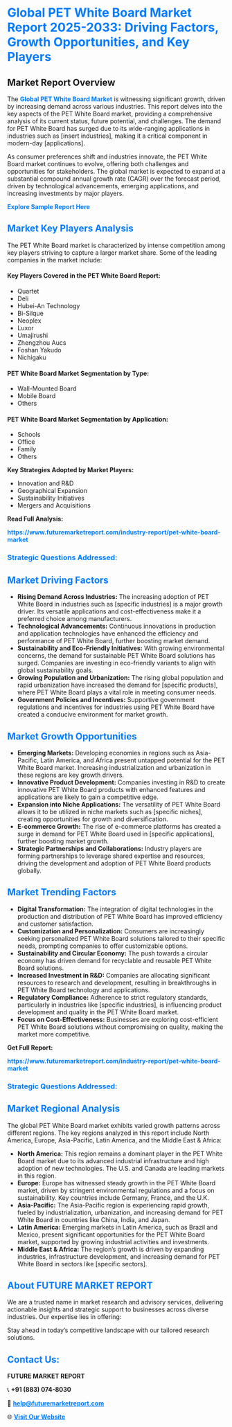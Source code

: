 <h1 style="color: #007BFF;">Global PET White Board Market Report 2025-2033: Driving Factors, Growth Opportunities, and Key Players</h1>

<section id="overview">
<h2>Market Report Overview</h2>
<p>The <a href="https://www.futuremarketreport.com/industry-report/pet-white-board-market" style="color: #007BFF; text-decoration: none;"><strong>Global PET White Board Market</strong></a> is witnessing significant growth, driven by increasing demand across various industries. This report delves into the key aspects of the PET White Board market, providing a comprehensive analysis of its current status, future potential, and challenges. The demand for PET White Board has surged due to its wide-ranging applications in industries such as [insert industries], making it a critical component in modern-day [applications].</p>
<p>As consumer preferences shift and industries innovate, the PET White Board market continues to evolve, offering both challenges and opportunities for stakeholders. The global market is expected to expand at a substantial compound annual growth rate (CAGR) over the forecast period, driven by technological advancements, emerging applications, and increasing investments by major players.</p>
</section>

<section id="overview">
<p><a href="https://www.futuremarketreport.com/request-sample/reportId=56463" style="color: #007BFF; text-decoration: none;"><strong>Explore Sample Report Here</strong></a></p>
</section>

<section id="key-players">
<h2 style="color: #007BFF;">Market Key Players Analysis</h2>
<p>The PET White Board market is characterized by intense competition among key players striving to capture a larger market share. Some of the leading companies in the market include:</p>
<h4>Key Players Covered in the PET White Board Report:</h4>
<ul><li>Quartet</li><li>Deli</li><li>Hubei-An Technology</li><li>Bi-Silque</li><li>Neoplex</li><li>Luxor</li><li>Umajirushi</li><li>Zhengzhou Aucs</li><li>Foshan Yakudo</li><li>Nichigaku</li></ul>
<h4>PET White Board Market Segmentation by Type:</h4>
<ul><li>Wall-Mounted Board</li><li>Mobile Board</li><li>Others</li></ul>

<h4>PET White Board Market Segmentation by Application:</h4>
<ul><li>Schools</li><li>Office</li><li>Family</li><li>Others</li></ul>
<p><strong>Key Strategies Adopted by Market Players:</strong></p>
<ul>
<li>Innovation and R&D</li>
<li>Geographical Expansion</li>
<li>Sustainability Initiatives</li>
<li>Mergers and Acquisitions</li>
</ul>
</section>

<section>
<p><strong>Read Full Analysis: </strong></p><a href="https://www.futuremarketreport.com/industry-report/pet-white-board-market" style="color: #007BFF; text-decoration: none;"><strong>https://www.futuremarketreport.com/industry-report/pet-white-board-market</strong></a>
<h3 style="color: #007BFF;">Strategic Questions Addressed:</h3>
</section>

<section id="driving-factors">
<h2 style="color: #007BFF;">Market Driving Factors</h2>
<ul>
<li><strong>Rising Demand Across Industries:</strong> The increasing adoption of PET White Board in industries such as [specific industries] is a major growth driver. Its versatile applications and cost-effectiveness make it a preferred choice among manufacturers.</li>
<li><strong>Technological Advancements:</strong> Continuous innovations in production and application technologies have enhanced the efficiency and performance of PET White Board, further boosting market demand.</li>
<li><strong>Sustainability and Eco-Friendly Initiatives:</strong> With growing environmental concerns, the demand for sustainable PET White Board solutions has surged. Companies are investing in eco-friendly variants to align with global sustainability goals.</li>
<li><strong>Growing Population and Urbanization:</strong> The rising global population and rapid urbanization have increased the demand for [specific products], where PET White Board plays a vital role in meeting consumer needs.</li>
<li><strong>Government Policies and Incentives:</strong> Supportive government regulations and incentives for industries using PET White Board have created a conducive environment for market growth.</li>
</ul>
</section>

<section id="growth-opportunities">
<h2 style="color: #007BFF;">Market Growth Opportunities</h2>
<ul>
<li><strong>Emerging Markets:</strong> Developing economies in regions such as Asia-Pacific, Latin America, and Africa present untapped potential for the PET White Board market. Increasing industrialization and urbanization in these regions are key growth drivers.</li>
<li><strong>Innovative Product Development:</strong> Companies investing in R&D to create innovative PET White Board products with enhanced features and applications are likely to gain a competitive edge.</li>
<li><strong>Expansion into Niche Applications:</strong> The versatility of PET White Board allows it to be utilized in niche markets such as [specific niches], creating opportunities for growth and diversification.</li>
<li><strong>E-commerce Growth:</strong> The rise of e-commerce platforms has created a surge in demand for PET White Board used in [specific applications], further boosting market growth.</li>
<li><strong>Strategic Partnerships and Collaborations:</strong> Industry players are forming partnerships to leverage shared expertise and resources, driving the development and adoption of PET White Board products globally.</li>
</ul>
</section>

<section id="trending-factors">
<h2 style="color: #007BFF;">Market Trending Factors</h2>
<ul>
<li><strong>Digital Transformation:</strong> The integration of digital technologies in the production and distribution of PET White Board has improved efficiency and customer satisfaction.</li>
<li><strong>Customization and Personalization:</strong> Consumers are increasingly seeking personalized PET White Board solutions tailored to their specific needs, prompting companies to offer customizable options.</li>
<li><strong>Sustainability and Circular Economy:</strong> The push towards a circular economy has driven demand for recyclable and reusable PET White Board solutions.</li>
<li><strong>Increased Investment in R&D:</strong> Companies are allocating significant resources to research and development, resulting in breakthroughs in PET White Board technology and applications.</li>
<li><strong>Regulatory Compliance:</strong> Adherence to strict regulatory standards, particularly in industries like [specific industries], is influencing product development and quality in the PET White Board market.</li>
<li><strong>Focus on Cost-Effectiveness:</strong> Businesses are exploring cost-efficient PET White Board solutions without compromising on quality, making the market more competitive.</li>
</ul>
</section>

<section>
<p><strong>Get Full Report: </strong></p><a href="https://www.futuremarketreport.com/industry-report/pet-white-board-market" style="color: #007BFF; text-decoration: none;"><strong>https://www.futuremarketreport.com/industry-report/pet-white-board-market</strong></a>
<h3 style="color: #007BFF;">Strategic Questions Addressed:</h3>
</section>


<section id="regional-analysis">
<h2 style="color: #007BFF;">Market Regional Analysis</h2>
<p>The global PET White Board market exhibits varied growth patterns across different regions. The key regions analyzed in this report include North America, Europe, Asia-Pacific, Latin America, and the Middle East & Africa:</p>
<ul>
<li><strong>North America:</strong> This region remains a dominant player in the PET White Board market due to its advanced industrial infrastructure and high adoption of new technologies. The U.S. and Canada are leading markets in this region.</li>
<li><strong>Europe:</strong> Europe has witnessed steady growth in the PET White Board market, driven by stringent environmental regulations and a focus on sustainability. Key countries include Germany, France, and the U.K.</li>
<li><strong>Asia-Pacific:</strong> The Asia-Pacific region is experiencing rapid growth, fueled by industrialization, urbanization, and increasing demand for PET White Board in countries like China, India, and Japan.</li>
<li><strong>Latin America:</strong> Emerging markets in Latin America, such as Brazil and Mexico, present significant opportunities for the PET White Board market, supported by growing industrial activities and investments.</li>
<li><strong>Middle East & Africa:</strong> The region’s growth is driven by expanding industries, infrastructure development, and increasing demand for PET White Board in sectors like [specific sectors].</li>
</ul>
</section>

<footer>
<h2 style="color: #007BFF;">About FUTURE MARKET REPORT</h2>
<p>We are a trusted name in market research and advisory services, delivering actionable insights and strategic support to businesses across diverse industries. Our expertise lies in offering:</p>

<p>Stay ahead in today’s competitive landscape with our tailored research solutions.</p>

<h2 style="color: #007BFF;">Contact Us:</h2>
<p><strong>FUTURE MARKET REPORT</strong></p>
<p>📞 <strong>+91 (883) 074-8030</strong></p>
<p>📧 <strong><a href="mailto:help@futuremarketreport.com" style="color: #007BFF;">help@futuremarketreport.com</a></strong></p>
<p>🌐 <strong><a href="https://www.futuremarketreport.com/" style="color: #007BFF;">Visit Our Website</a></strong></p>
</footer>